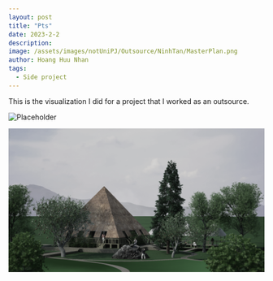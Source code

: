 ```yaml
---
layout: post
title: "Pts"
date: 2023-2-2
description: 
image: /assets/images/notUniPJ/Outsource/NinhTan/MasterPlan.png
author: Hoang Huu Nhan
tags: 
  - Side project
---
```

This is the visualization I did for a project that I worked as an outsource.

![Placeholder](/assets/images/notUniPJ/Outsource/NinhTan/MasterPlan.png)

![Placeholder](/assets/images/notUniPJ/Outsource/NinhTan/Render.png)